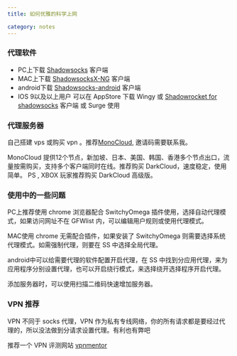 ```yaml
---
title: 如何优雅的科学上网

category: notes
---
```


### 代理软件

+ PC上下载 [Shadowsocks](https://github.com/shadowsocks/shadowsocks-windows/releases) 客户端
+ MAC上下载 [ShadowsocksX-NG](https://github.com/shadowsocks/ShadowsocksX-NG) 客户端
+ android下载 [Shadowsocks-android](https://github.com/shadowsocks/shadowsocks-android) 客户端
+ IOS 9以及以上用户 可以在 AppStore 下载 Wingy 或 [Shadowrocket for shadowsocks](https://itunes.apple.com/cn/app/shadowrocket-for-shadowsocks/id932747118?mt=8) 客户端 或 Surge 使用

### 代理服务器

自己搭建 vps 或购买 vpn 。推荐[MonoCloud](https://monocloud.net), 邀请码需要联系我。

MonoCloud 提供12个节点，新加坡、日本、美国、韩国、香港多个节点出口，流量按需购买，支持多个客户端同时在线。推荐购买 DarkCloud，速度稳定，使用简单。 PS , XBOX 玩家推荐购买 DarkCloud 高级版。

### 使用中的一些问题

PC上推荐使用 chrome 浏览器配合 SwitchyOmega 插件使用，选择自动代理模式，如果访问网址不在 GFWlist 内，可以编辑用户规则或使用代理模式。

MAC使用 chrome 无需配合插件，如果安装了 SwitchyOmega 则需要选择系统代理模式。如需强制代理，则要在 SS 中选择全局代理。

android中可以给需要代理的软件配置开启代理，在 SS 中找到分应用代理，来为应用程序分别设置代理，也可以开启绕行模式，来选择绕开选择程序开启代理。

添加服务器时，可以使用扫描二维码快速增加服务器。

### VPN 推荐

VPN 不同于 socks 代理，VPN 作为私有专线网络，你的所有请求都是要经过代理的，所以没法做到分请求设置代理。有利也有弊吧

推荐一个 VPN 评测网站 [vpnmentor](https://zh.vpnmentor.com/)

